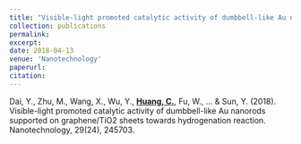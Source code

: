 ```yaml
---
title: "Visible-light promoted catalytic activity of dumbbell-like Au nanorods supported on graphene/TiO2 sheets towards hydrogenation reaction"
collection: publications
permalink: 
excerpt: 
date: 2018-04-13
venue: 'Nanotechnology'
paperurl: 
citation: 
---
```


Dai, Y., Zhu, M., Wang, X., Wu, Y., **[Huang, C.](https://iopscience.iop.org/article/10.1088/1361-6528/aab9c2/meta)**, Fu, W., ... & Sun, Y. (2018). Visible-light promoted catalytic activity of dumbbell-like Au nanorods supported on graphene/TiO2 sheets towards hydrogenation reaction. Nanotechnology, 29(24), 245703.
